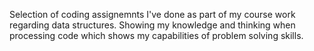 Selection of coding assignemnts I've done as part of my course work regarding data structures. 
Showing my knowledge and thinking when processing code which shows my capabilities of problem
solving skills. 
